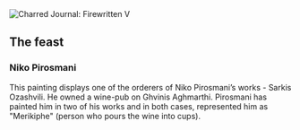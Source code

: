 <div class="artwork-of-the-day">
  <div class="container">
    <div class="img-wrapper">
      <img
        src="https://uploads7.wikiart.org/images/niko-pirosmani/rant-1907(1).jpg!Large.jpg"
        alt="Charred Journal: Firewritten V" />
    </div>
    <div class="artwork-detail">
      <div class="artwork-origin"> 
        <h2 class="artwork-name">The feast</h2>
        <h3 class="artist">
          Niko Pirosmani
        </h3>
      </div>
      <p class="description">
        <span class="artwork-description-text ng-binding" ng-bind-html="viewModel.ArtworkOfTheDay.Description | unsafe">This painting displays one of the orderers of Niko Pirosmani’s works - Sarkis Ozashvili. He owned a wine-pub on Ghvinis Aghmarthi. Pirosmani has painted him in two of his works and in both cases, represented him as "Merikiphe" (person who pours the wine into cups).</span>
                        <div class="text-shadow-container ng-hide" ng-show="showShadow"></div>
      </p>
    </div>
  </div>

</div>

